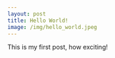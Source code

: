 ```yaml
---
layout: post
title: Hello World!
image: /img/hello_world.jpeg
---
```


This is my first post, how exciting!

